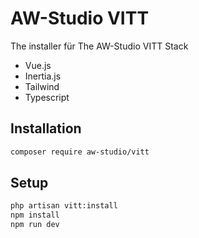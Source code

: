 # AW-Studio VITT

The installer für The AW-Studio VITT Stack

- Vue.js
- Inertia.js
- Tailwind
- Typescript


## Installation

```bash
composer require aw-studio/vitt
```

## Setup

```bash
php artisan vitt:install
npm install
npm run dev
```